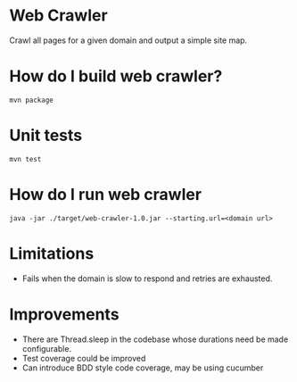 # Web Crawler
Crawl all pages for a given domain and output a simple site map. 

# How do I build web crawler?

    mvn package 

# Unit tests

    mvn test

# How do I run web crawler

    java -jar ./target/web-crawler-1.0.jar --starting.url=<domain url>

# Limitations
* Fails when the domain is slow to respond and retries are exhausted.

# Improvements
* There are Thread.sleep in the codebase whose durations need be made configurable.
* Test coverage could be improved
* Can introduce BDD style code coverage, may be using cucumber


